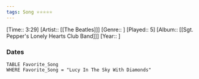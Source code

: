 ```yaml
---
tags: Song ⭐⭐⭐⭐⭐ 
---
```

[Time:: 3:29]
[Artist:: [[The Beatles]]]
[Genre:: ]
[Played:: 5]
[Album:: [[Sgt. Pepper's Lonely Hearts Club Band]]]
[Year:: ]
### Dates
````dataview
TABLE Favorite_Song
WHERE Favorite_Song = "Lucy In The Sky With Diamonds"
````